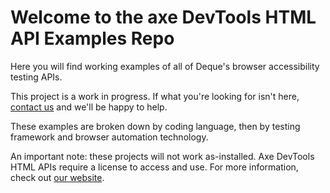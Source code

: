 # Welcome to the axe DevTools HTML API Examples Repo

Here you will find working examples of all of Deque's browser accessibility testing APIs.

This project is a work in progress. If what you're looking for isn't here, [contact us](mailto:helpdesk@deque.com) and we'll be happy to help.

These examples are broken down by coding language, then by testing framework and browser automation technology. 

An important note: these projects will not work as-installed. Axe DevTools HTML APIs require a license to access and use. For more information, check out [our website](deque.com).